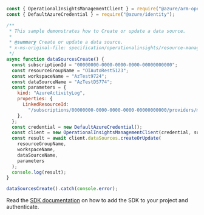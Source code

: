 ```javascript
const { OperationalInsightsManagementClient } = require("@azure/arm-operationalinsights");
const { DefaultAzureCredential } = require("@azure/identity");

/**
 * This sample demonstrates how to Create or update a data source.
 *
 * @summary Create or update a data source.
 * x-ms-original-file: specification/operationalinsights/resource-manager/Microsoft.OperationalInsights/stable/2020-08-01/examples/DataSourcesCreate.json
 */
async function dataSourcesCreate() {
  const subscriptionId = "00000000-0000-0000-0000-00000000000";
  const resourceGroupName = "OIAutoRest5123";
  const workspaceName = "AzTest9724";
  const dataSourceName = "AzTestDS774";
  const parameters = {
    kind: "AzureActivityLog",
    properties: {
      LinkedResourceId:
        "/subscriptions/00000000-0000-0000-0000-00000000000/providers/microsoft.insights/eventtypes/management",
    },
  };
  const credential = new DefaultAzureCredential();
  const client = new OperationalInsightsManagementClient(credential, subscriptionId);
  const result = await client.dataSources.createOrUpdate(
    resourceGroupName,
    workspaceName,
    dataSourceName,
    parameters
  );
  console.log(result);
}

dataSourcesCreate().catch(console.error);
```

Read the [SDK documentation](https://github.com/Azure/azure-sdk-for-js/blob/%40azure%2Farm-operationalinsights_8.0.1/sdk/operationalinsights/arm-operationalinsights/README.md) on how to add the SDK to your project and authenticate.
